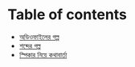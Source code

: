 # Table of contents

* [অডিওফাইলের গল্প](README.md)
* [শব্দের গল্প](story_of_sound.md)
* [স্পিকার নিয়ে কথাবার্তা](speakers.md)

